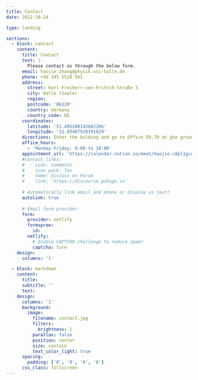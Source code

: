 ```yaml
---
title: Contact
date: 2022-10-24

type: landing

sections:
  - block: contact
    content:
      title: Contact
      text: |-
        Please contact us through the below form.
      email: haojie.zhang@physik.uni-halle.de
      phone: +49 345 5528 561
      address:
        street: Karl-Freiherr-von-Fritsch-Straße 3
        city: Halle (Saale)
        region: 
        postcode: '06120'
        country: Germany
        country_code: DE
      coordinates:
        latitude: '51.495208143602206'
        longitude: '11.93487928391829'
      directions: Enter the bulding and go to Office E0.70 at ghe ground floow.
      office_hours:
        - 'Monday-Friday: 9:00 to 18:00'
      appointment_url: 'https://calendar.notion.so/meet/haojie-c0pl1gce/bm1d14o5u'
      #contact_links:
      #  - icon: comments
      #    icon_pack: fas
      #    name: Discuss on Forum
      #    link: 'https://discourse.gohugo.io'
    
      # Automatically link email and phone or display as text?
      autolink: true
    
      # Email form provider
      form:
        provider: netlify
        formspree:
          id:
        netlify:
          # Enable CAPTCHA challenge to reduce spam?
          captcha: ture
    design:
      columns: '1'

  - block: markdown
    content:
      title:
      subtitle: ''
      text:
    design:
      columns: '1'
      background:
        image: 
          filename: contact.jpg
          filters:
            brightness: 1
          parallax: false
          position: center
          size: contain
          text_color_light: true
      spacing:
        padding: ['0', '0', '0', '0']
      css_class: fullscreen
---
```

